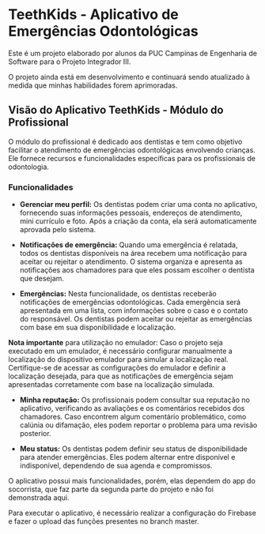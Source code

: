 # TeethKids - Aplicativo de Emergências Odontológicas

Este é um projeto elaborado por alunos da PUC Campinas de Engenharia de Software para o Projeto Integrador III.

O projeto ainda está em desenvolvimento e continuará sendo atualizado à medida que minhas habilidades forem aprimoradas.

## Visão do Aplicativo TeethKids - Módulo do Profissional

O módulo do profissional é dedicado aos dentistas e tem como objetivo facilitar o atendimento de emergências odontológicas envolvendo crianças. Ele fornece recursos e funcionalidades específicas para os profissionais de odontologia.

### Funcionalidades

- **Gerenciar meu perfil:** Os dentistas podem criar uma conta no aplicativo, fornecendo suas informações pessoais, endereços de atendimento, mini currículo e foto. Após a criação da conta, ela será automaticamente aprovada pelo sistema.

- **Notificações de emergência:** Quando uma emergência é relatada, todos os dentistas disponíveis na área recebem uma notificação para aceitar ou rejeitar o atendimento. O sistema organiza e apresenta as notificações aos chamadores para que eles possam escolher o dentista que desejam.

- **Emergências:** Nesta funcionalidade, os dentistas receberão notificações de emergências odontológicas. Cada emergência será apresentada em uma lista, com informações sobre o caso e o contato do responsável. Os dentistas podem aceitar ou rejeitar as emergências com base em sua disponibilidade e localização.
  
 **Nota importante** para utilização no emulador: Caso o projeto seja executado em um emulador, é necessário configurar manualmente a localização do dispositivo emulador para simular a localização real. Certifique-se de acessar as configurações do emulador e definir a localização desejada, para que as notificações de emergência sejam apresentadas corretamente com base na localização simulada.

- **Minha reputação:** Os profissionais podem consultar sua reputação no aplicativo, verificando as avaliações e os comentários recebidos dos chamadores. Caso encontrem algum comentário problemático, como calúnia ou difamação, eles podem reportar o problema para uma revisão posterior.

- **Meu status:** Os dentistas podem definir seu status de disponibilidade para atender emergências. Eles podem alternar entre disponível e indisponível, dependendo de sua agenda e compromissos.

O aplicativo possui mais funcionalidades, porém, elas dependem do app do socorrista, que faz parte da segunda parte do projeto e não foi demonstrada aqui.

Para executar o aplicativo, é necessário realizar a configuração do Firebase e fazer o upload das funções presentes no branch master.







